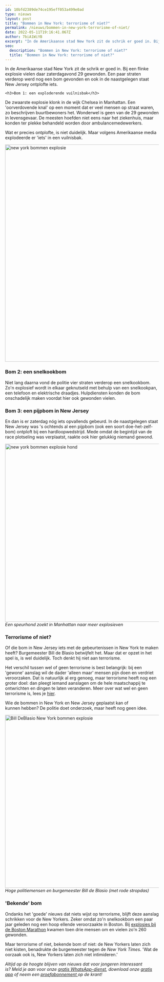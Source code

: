 ```yaml
---
id: 10bfd2389de74ce195eff053a499e0ad
type: nieuws
layout: post
title: "Bommen in New York: terrorisme of niet?"
permalink: /nieuws/bommen-in-new-york-terrorisme-of-niet/
date: 2022-05-11T19:16:41.067Z
author: 7biA1WiYB
excerpt: "In de Amerikaanse stad New York zit de schrik er goed in. Bij een flinke explosie vielen daar zaterdagavond 29 gewonden. Een paar straten verderop werd nog een bom gevonden en ook in de naastgelegen staat New Jersey ontplofte iets.  "
seo:
  description: "Bommen in New York: terrorisme of niet?"
  title: "Bommen in New York: terrorisme of niet?"
---
```

In de Amerikaanse stad New York zit de schrik er goed in. Bij een flinke explosie vielen daar zaterdagavond 29 gewonden. Een paar straten verderop werd nog een bom gevonden en ook in de naastgelegen staat New Jersey ontplofte iets.  

    <h3>Bom 1: een exploderende vuilnisbak</h3>
<p>De zwaarste explosie klonk in de wijk Chelsea in Manhattan. Een 'oorverdovende knal' op een moment dat er veel mensen op straat waren, zo beschrijven buurtbewoners het. Wonderwel is geen van de 29 gewonden in levensgevaar. De meesten hoefden niet eens naar het ziekenhuis, maar konden ter plekke behandeld worden door ambulancemedewerkers. </p>
<p>Wat er precies ontplofte, is niet duidelijk. Maar volgens Amerikaanse media explodeerde er 'iets' in een vuilnisbak.</p>
<p><div class="media media-element-container media-default"><div id="file-21899" class="file file-image file-image-jpeg">

        
  
  <div class="content">
    <img alt="new york bommen explosie" title="Foto: EPA" height="712" width="850" class="media-element file-default" src="https://original.sevendays.nl/sites/default/files/omgeving.jpg">  </div>

  
</div>
</div>
<h3>Bom 2: een snelkookbom</h3>
<p>Niet lang daarna vond de politie vier straten verderop een snelkookbom. Zo'n explosief wordt in elkaar geknutseld met behulp van een snelkookpan, een telefoon en elektrische draadjes. Hulpdiensten konden de bom onschadelijk maken voordat hier ook gewonden vielen. </p>
<h3>Bom 3: een pijpbom in New Jersey</h3>
<p>En dan is er zaterdag nóg iets opvallends gebeurd. In de naastgelegen staat New Jersey was 's ochtends al een pijpbom (ook een soort doe-het-zelf-bom) ontploft bij een hardloopwedstrijd. Mede omdat de begintijd van de race plotseling was verplaatst, raakte ook hier gelukkig niemand gewond. </p>
<p><div class="media media-element-container media-default"><div id="file-21900" class="file file-image file-image-jpeg">

        
  
  <div class="content">
    <img alt="new york bommen explosie hond" title="Foto: EPA" height="584" width="850" class="media-element file-default" src="https://original.sevendays.nl/sites/default/files/hond_0.jpg">  </div>

  
</div>
</div><em>Een speurhond zoekt in Manhattan naar meer explosieven</em>
<h3>Terrorisme of niet? </h3>
<p>Of die bom in New Jersey iets met de gebeurtenissen in New York te maken heeft? Burgemeester Bill de Blasio betwijfelt het. Maar dat er opzet in het spel is, is wel duidelijk. Toch denkt hij niet aan terrorisme.</p>
<p>Het verschil tussen wel of geen terrorisme is best belangrijk: bij een 'gewone' aanslag wil de dader 'alleen maar' mensen pijn doen en verdriet veroorzaken. Dat is natuurlijk al erg genoeg, maar terrorisme heeft nog een groter doel: dan pleegt iemand aanslagen om de hele maatschappij te ontwrichten en dingen te laten veranderen. Meer over wat wel en geen terrorisme is, lees je <a href="https://original.sevendays.nl/nieuws/waarom-was-de-aanslag-m%C3%BCnchen-geen-terrorisme">hier</a>.</p>
<p>Wie de bommen in New York en New Jersey geplaatst kan of kunnen hebben? De politie doet onderzoek, maar heeft nog geen idee.</p>
<p><div class="media media-element-container media-default"><div id="file-21901" class="file file-image file-image-jpeg">

        
  
  <div class="content">
    <img alt="Bill DeBlasio New York bommen explosie" title="Foto: AFP" height="567" width="850" class="media-element file-default" src="https://original.sevendays.nl/sites/default/files/deblasio.jpg">  </div>

  
</div>
</div><em>Hoge politiemensen en burgemeester Bill de Blasio (met rode stropdas)</em>
<h3>'Bekende' bom</h3>
<p>Ondanks het 'goede' nieuws dat niets wijst op terrorisme, blijft deze aanslag schrikken voor de New Yorkers. Zeker omdat zo'n snelkookbom een paar jaar geleden nog een hoop ellende veroorzaakte in Boston. Bij <a href="https://original.sevendays.nl/nieuws/boston-bomber-voor-de-rechter">explosies bij de Boston Marathon</a> kwamen toen drie mensen om en vielen zo'n 260 gewonden.</p>
<p>Maar terrorisme of niet, bekende bom of niet: de New Yorkers laten zich niet kisten, benadrukte de burgemeester tegen de <em>New York Times</em>. 'Wat de oorzaak ook is, New Yorkers laten zich niet intimideren.'</p>
<p><em>Altijd op de hoogte blijven van nieuws dat voor jongeren interessant is? Meld je aan voor onze <a href="https://original.sevendays.nl/whatsapp">gratis WhatsApp-dienst</a>, download onze <a href="https://original.sevendays.nl/app">gratis app</a> of neem een <a href="https://abonneren.sevendays.nl/abonneren/abonnementen/ae/artikel">proefabonnement </a>op de krant!</em></p>  
